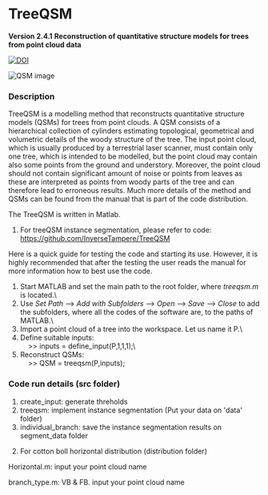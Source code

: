 # TreeQSM

**Version 2.4.1**
**Reconstruction of quantitative structure models for trees from point cloud data**

[![DOI](https://zenodo.org/badge/100592530.svg)](https://zenodo.org/badge/latestdoi/100592530)

![QSM image](https://github.com/InverseTampere/TreeQSM/blob/master/Manual/fig_point_cloud_qsm.png)


### Description

TreeQSM is a modelling method that reconstructs quantitative structure models (QSMs) for trees from point clouds. A QSM consists of a hierarchical collection of cylinders estimating topological, geometrical and volumetric details of the woody structure of the tree. The input point cloud, which is usually produced by a terrestrial laser scanner, must contain only one tree, which is intended to be modelled, but the point cloud may contain also some points from the ground and understory. Moreover, the point cloud should not contain significant amount of noise or points from leaves as these are interpreted as points from woody parts of the tree and can therefore lead to erroneous results. Much more details of the method and QSMs can be found from the manual that is part of the code distribution.

The TreeQSM is written in Matlab.
1. For treeQSM instance segmentation, please refer to code: https://github.com/InverseTampere/TreeQSM

Here is a quick guide for testing the code and starting its use. However, it is highly recommended that after the testing the user reads the manual for more information how to best use the code.  

1) Start MATLAB and set the main path to the root folder, where _treeqsm.m_ is located.\
2) Use _Set Path_ --> _Add with Subfolders_ --> _Open_ --> _Save_ --> _Close_ to add the subfolders, where all the codes of the software are, to the paths of MATLAB.\
3) Import a point cloud of a tree into the workspace. Let us name it P.\
4) Define suitable inputs:\
  &nbsp; &nbsp; >> inputs = define_input(P,1,1,1);\
5) Reconstruct QSMs:\
  &nbsp; &nbsp; >> QSM = treeqsm(P,inputs);

### Code run details (src folder)
1) create_input: generate threholds
2) treeqsm: implement instance segmentation (Put your data on 'data' folder)
3) individual_branch: save the instance segmentation results on segment_data folder

2. For cotton boll horizontal distribution (distribution folder)

Horizontal.m: input your point cloud name

branch_type.m: VB & FB. input your point cloud name
